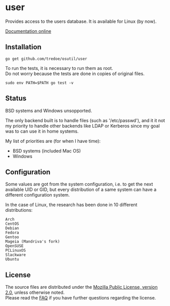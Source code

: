 # user

Provides access to the users database. It is available for Linux (by now).

[Documentation online](http://gowalker.org/github.com/tredoe/osutil/user)

## Installation

	go get github.com/tredoe/osutil/user

To run the tests, it is necessary to run them as root.  
Do not worry because the tests are done in copies of original files.

	sudo env PATH=$PATH go test -v

## Status

BSD systems and Windows unsopported.

The only backend built is to handle files (such as '/etc/passwd'), and it it not
my priority to handle other backends like LDAP or Kerberos since my goal was
to can use it in home systems.

My list of priorities are (for when I have time):

+ BSD systems (included Mac OS)
+ Windows

## Configuration

Some values are got from the system configuration, i.e. to get the next
available UID or GID, but every distribution of a same system can have a
different configuration system.

In the case of Linux, the research has been done in 10 different distributions:

	Arch
	CentOS
	Debian
	Fedora
	Gentoo
	Mageia (Mandriva's fork)
	OpenSUSE
	PCLinuxOS
	Slackware
	Ubuntu

## License

The source files are distributed under the [Mozilla Public License, version 2.0](http://mozilla.org/MPL/2.0/),
unless otherwise noted.  
Please read the [FAQ](http://www.mozilla.org/MPL/2.0/FAQ.html)
if you have further questions regarding the license.
